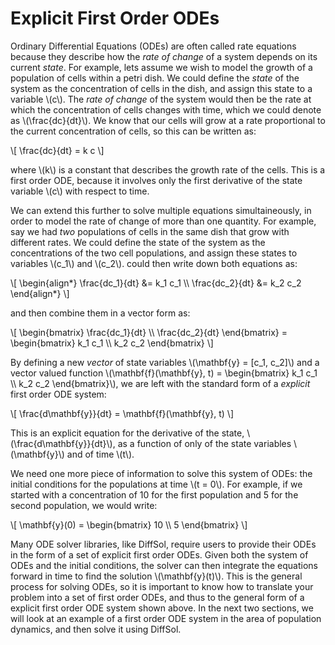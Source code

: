 # Explicit First Order ODEs

Ordinary Differential Equations (ODEs) are often called rate equations because they describe how the *rate of change* of a system depends on its current *state*. For example, lets assume we wish to model the growth of a population of cells within a petri dish. We could define the *state* of the system as the concentration of cells in the dish, and assign this state to a variable \\(c\\). The *rate of change* of the system would then be the rate at which the concentration of cells changes with time, which we could denote as \\(\frac{dc}{dt}\\). We know that our cells will grow at a rate proportional to the current concentration of cells, so this can be written as:

\\[
\frac{dc}{dt} = k c
\\]

where \\(k\\) is a constant that describes the growth rate of the cells. This is a first order ODE, because it involves only the first derivative of the state variable \\(c\\) with respect to time.

We can extend this further to solve multiple equations simultaineously, in order to model the rate of change of more than one quantity. For example, say we had *two* populations of cells in the same dish that grow with different rates. We could define the state of the system as the concentrations of the two cell populations, and assign these states to variables \\(c_1\\) and \\(c_2\\). could then write down both equations as:

\\[
\begin{align*}
\frac{dc_1}{dt} &= k_1 c_1  \\\\
\frac{dc_2}{dt} &= k_2 c_2
\end{align*}
\\]

and then combine them in a vector form as:

\\[
\begin{bmatrix}
\frac{dc_1}{dt} \\\\
\frac{dc_2}{dt}
\end{bmatrix} = \begin{bmatrix}
k_1 c_1 \\\\
k_2 c_2
\end{bmatrix}
\\]

By defining a new *vector* of state variables \\(\mathbf{y} = [c_1, c_2]\\) and a vector valued function \\(\mathbf{f}(\mathbf{y}, t) = \begin{bmatrix} k_1 c_1 \\\\ k_2 c_2 \end{bmatrix}\\), we are left with the standard form of a *explicit* first order ODE system:

\\[
\frac{d\mathbf{y}}{dt} = \mathbf{f}(\mathbf{y}, t)
\\]

This is an explicit equation for the derivative of the state, \\(\frac{d\mathbf{y}}{dt}\\), as a function of only of the state variables \\(\mathbf{y}\\) and of time \\(t\\).

We need one more piece of information to solve this system of ODEs: the initial conditions for the populations at time \\(t = 0\\). For example, if we started with a concentration of 10 for the first population and 5 for the second population, we would write:

\\[
\mathbf{y}(0) = \begin{bmatrix} 10 \\\\ 5 \end{bmatrix}
\\]

Many ODE solver libraries, like DiffSol, require users to provide their ODEs in the form of a set of explicit first order ODEs. Given both the system of ODEs and the initial conditions, the solver can then integrate the equations forward in time to find the solution \\(\mathbf{y}(t)\\). This is the general process for solving ODEs, so it is important to know how to translate your problem into a set of first order ODEs, and thus to the general form of a explicit first order ODE system shown above. In the next two sections, we will look at an example of a first order ODE system in the area of population dynamics, and then solve it using DiffSol.